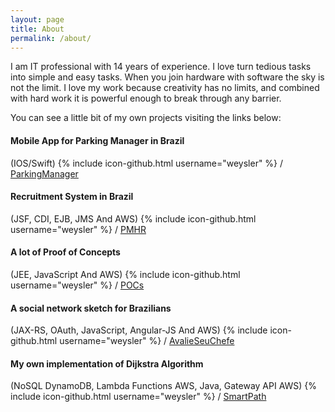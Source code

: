 ```yaml
---
layout: page
title: About
permalink: /about/
---
```


I am IT professional with 14 years of experience. I love turn tedious tasks into simple and easy tasks. When you join hardware with software the sky is not the limit. 
I love my work because creativity has no limits, and combined with hard work it is powerful enough to break through any barrier. 

You can see a little bit of my own projects visiting the links below:

#### Mobile App for Parking Manager in Brazil ####

(IOS/Swift)
{% include icon-github.html username="weysler" %} /
[ParkingManager](https://github.com/weysler/ParkingManager)

#### Recruitment System in Brazil ####

(JSF, CDI, EJB, JMS And AWS)
{% include icon-github.html username="weysler" %} /
[PMHR](https://github.com/weysler/PMHR)

#### A lot of Proof of Concepts ####

(JEE, JavaScript And AWS)
{% include icon-github.html username="weysler" %} /
[POCs](https://github.com/weysler/jequitipocs)

#### A social network sketch for Brazilians ####

(JAX-RS, OAuth, JavaScript, Angular-JS And AWS)
{% include icon-github.html username="weysler" %} /
[AvalieSeuChefe](https://github.com/weysler/avalieSeuChefe)

#### My own implementation of Dijkstra Algorithm ####

(NoSQL DynamoDB, Lambda Functions AWS, Java, Gateway API AWS)
{% include icon-github.html username="weysler" %} /
[SmartPath](https://github.com/weysler/smartpath)
